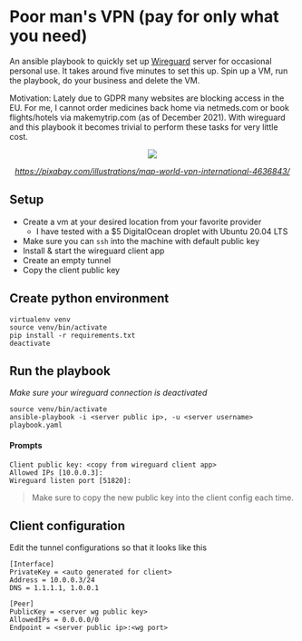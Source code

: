 # Poor man's VPN (pay for only what you need)

An ansible playbook to quickly set up [Wireguard](https://www.wireguard.com/) server for occasional personal use. It takes around five minutes to set this up. Spin up a VM, run the playbook, do your business and delete the VM.

Motivation: Lately due to GDPR many websites are blocking access in the EU. For me, I cannot order medicines back home via netmeds.com or book flights/hotels via makemytrip.com (as of December 2021). With wireguard and this playbook it becomes trivial to perform these tasks for very little cost.

<div style="text-align:center;">
<img src="vpn.jpg" style="max-width: 720px;">

*https://pixabay.com/illustrations/map-world-vpn-international-4636843/*
</div>

## Setup
- Create a vm at your desired location from your favorite provider
  - I have tested with a $5 DigitalOcean droplet with Ubuntu 20.04 LTS
- Make sure you can `ssh` into the machine with default public key
- Install & start the wireguard client app
- Create an empty tunnel
- Copy the client public key

## Create python environment
```
virtualenv venv
source venv/bin/activate
pip install -r requirements.txt
deactivate
```
## Run the playbook
*Make sure your wireguard connection is deactivated*
```
source venv/bin/activate
ansible-playbook -i <server public ip>, -u <server username> playbook.yaml
```
#### Prompts
```
Client public key: <copy from wireguard client app>
Allowed IPs [10.0.0.3]: 
Wireguard listen port [51820]: 
```
> Make sure to copy the new public key into the client config each time.

## Client configuration
Edit the tunnel configurations so that it looks like this
```
[Interface]
PrivateKey = <auto generated for client>
Address = 10.0.0.3/24
DNS = 1.1.1.1, 1.0.0.1

[Peer]
PublicKey = <server wg public key>
AllowedIPs = 0.0.0.0/0
Endpoint = <server public ip>:<wg port>
```
